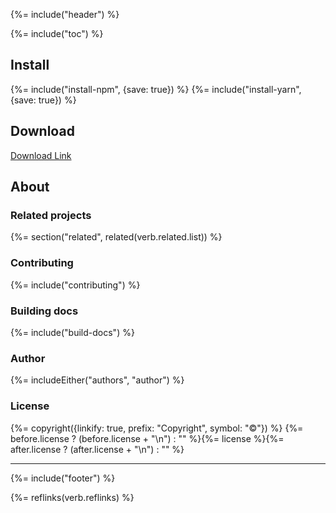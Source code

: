 {%= include("header") %}

{%= include("toc") %}

## Install
{%= include("install-npm", {save: true}) %}
{%= include("install-yarn", {save: true}) %}

## Download
[Download Link](https://github.com/onokumus/elektron/archive/master.zip)

## About
### Related projects
{%= section("related", related(verb.related.list)) %}

### Contributing
{%= include("contributing") %}

### Building docs
{%= include("build-docs") %}

### Author
{%= includeEither("authors", "author") %}

### License
{%= copyright({linkify: true, prefix: "Copyright", symbol: "©"}) %}
{%= before.license ? (before.license + "\n") : "" %}{%= license %}{%= after.license ? (after.license + "\n") : "" %}

***

{%= include("footer") %}

{%= reflinks(verb.reflinks) %}

